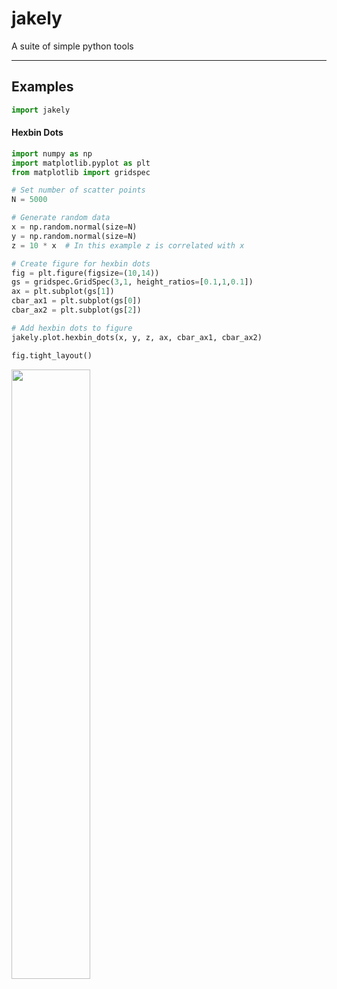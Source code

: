 # jakely
A suite of simple python tools

-------------

## Examples

```python
import jakely
```

#### Hexbin Dots

```python
import numpy as np
import matplotlib.pyplot as plt
from matplotlib import gridspec

# Set number of scatter points
N = 5000

# Generate random data
x = np.random.normal(size=N)
y = np.random.normal(size=N)
z = 10 * x  # In this example z is correlated with x

# Create figure for hexbin dots
fig = plt.figure(figsize=(10,14))
gs = gridspec.GridSpec(3,1, height_ratios=[0.1,1,0.1])
ax = plt.subplot(gs[1])
cbar_ax1 = plt.subplot(gs[0])
cbar_ax2 = plt.subplot(gs[2])

# Add hexbin dots to figure
jakely.plot.hexbin_dots(x, y, z, ax, cbar_ax1, cbar_ax2)

fig.tight_layout()
```
<img src="https://github.com/jlustigy/jakely/blob/master/examples/example_hexbin_dots1.png" width="50%" height="50%" align="middle" />
